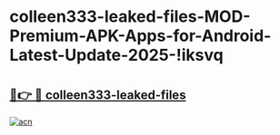 # colleen333-leaked-files-MOD-Premium-APK-Apps-for-Android-Latest-Update-2025-!iksvq

# <h2><a href="https://ajih9y.esa.edu.pl?title=colleen333-leaked-files&ref=iksvq">🔗👉 🔴 colleen333-leaked-files</a></h2>

[![acn](https://github.com/user-attachments/assets/0f9c940e-d8b0-45ae-aac7-cd30a18b3e1c)](https://ajih9y.esa.edu.pl?title=colleen333-leaked-files&ref=iksvq)

